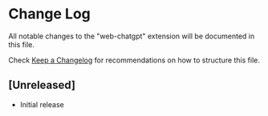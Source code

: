 # Change Log

All notable changes to the "web-chatgpt" extension will be documented in this file.

Check [Keep a Changelog](http://keepachangelog.com/) for recommendations on how to structure this file.

## [Unreleased]

- Initial release